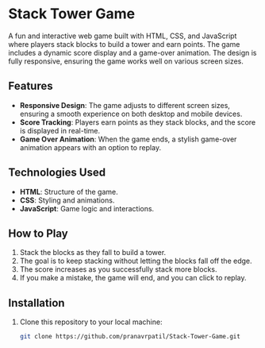# Stack Tower Game

A fun and interactive web game built with HTML, CSS, and JavaScript where players stack blocks to build a tower and earn points. The game includes a dynamic score display and a game-over animation. The design is fully responsive, ensuring the game works well on various screen sizes.

## Features
- **Responsive Design**: The game adjusts to different screen sizes, ensuring a smooth experience on both desktop and mobile devices.
- **Score Tracking**: Players earn points as they stack blocks, and the score is displayed in real-time.
- **Game Over Animation**: When the game ends, a stylish game-over animation appears with an option to replay.

## Technologies Used
- **HTML**: Structure of the game.
- **CSS**: Styling and animations.
- **JavaScript**: Game logic and interactions.

## How to Play
1. Stack the blocks as they fall to build a tower.
2. The goal is to keep stacking without letting the blocks fall off the edge.
3. The score increases as you successfully stack more blocks.
4. If you make a mistake, the game will end, and you can click to replay.

## Installation

1. Clone this repository to your local machine:

   ```bash
   git clone https://github.com/pranavrpatil/Stack-Tower-Game.git
